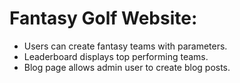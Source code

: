 # Fantasy Golf Website: 

* Users can create fantasy teams with parameters. 
* Leaderboard displays top performing teams. 
* Blog page allows admin user to create blog posts.
